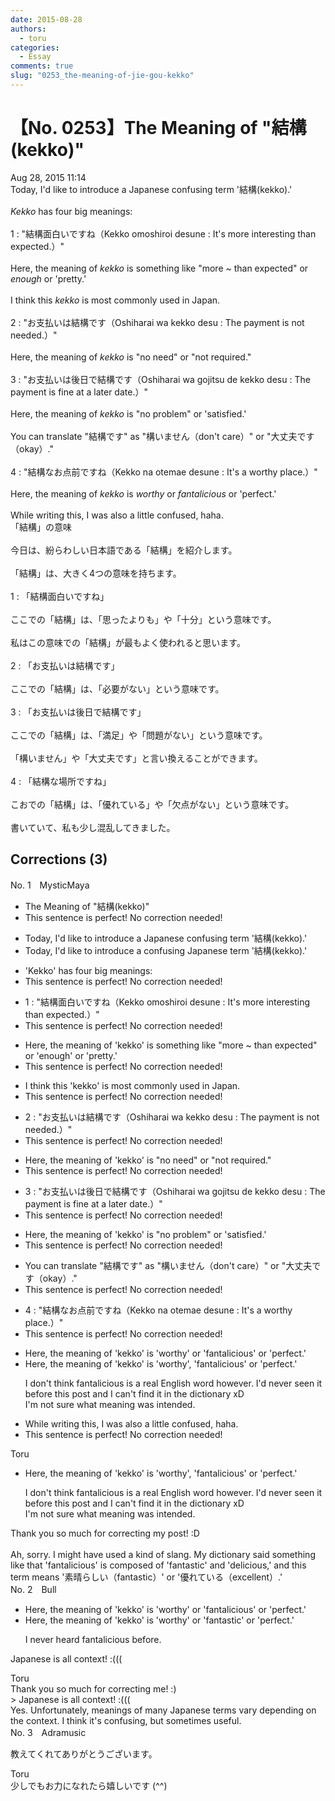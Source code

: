 ```yaml
---
date: 2015-08-28
authors:
  - toru
categories:
  - Essay
comments: true
slug: "0253_the-meaning-of-jie-gou-kekko"
---
```


# 【No. 0253】The Meaning of "結構(kekko)"
<div class="date">Aug 28, 2015 11:14</div>
<div id="post"><div id="body_show_ori">
Today, I'd like to introduce a Japanese confusing term '結構(kekko).'<br/><br/><em>Kekko</em> has four big meanings:<br/><br/>1 : "結構面白いですね（Kekko omoshiroi desune : It's more interesting than expected.）"<br/><br/>Here, the meaning of <em>kekko</em> is something like "more ~ than expected" or <em>enough</em> or 'pretty.'<br/><br/>I think this <em>kekko</em> is most commonly used in Japan.<br/><br/>2 : "お支払いは結構です（Oshiharai wa kekko desu : The payment is not needed.）"<br/><br/>Here, the meaning of <em>kekko</em> is "no need" or "not required."<br/><br/>3 : "お支払いは後日で結構です（Oshiharai wa gojitsu de kekko desu : The payment is fine at a later date.）"<br/><br/>Here, the meaning of <em>kekko</em> is "no problem" or 'satisfied.'<br/><br/>You can translate "結構です" as "構いません（don't care）" or "大丈夫です（okay）."<br/><br/>4 : "結構なお点前ですね（Kekko na otemae desune : It's a worthy place.）"<br/><br/>Here, the meaning of <em>kekko</em> is <em>worthy</em> or <em>fantalicious</em> or 'perfect.'<br/><br/>While writing this, I was also a little confused, haha.
</div></div>

<!-- more -->

<div id="post_ja"><div id="body_show_mo">
「結構」の意味<br/><br/>今日は、紛らわしい日本語である「結構」を紹介します。<br/><br/>「結構」は、大きく4つの意味を持ちます。<br/><br/>1 : 「結構面白いですね」<br/><br/>ここでの「結構」は、「思ったよりも」や「十分」という意味です。<br/><br/>私はこの意味での「結構」が最もよく使われると思います。<br/><br/>2 : 「お支払いは結構です」<br/><br/>ここでの「結構」は、「必要がない」という意味です。<br/><br/>3 : 「お支払いは後日で結構です」<br/><br/>ここでの「結構」は、「満足」や「問題がない」という意味です。<br/><br/>「構いません」や「大丈夫です」と言い換えることができます。<br/><br/>4 : 「結構な場所ですね」<br/><br/>こおでの「結構」は、「優れている」や「欠点がない」という意味です。<br/><br/>書いていて、私も少し混乱してきました。
</div></div>

## Corrections (3)
<div id="block"><div class="first_name"> No. 1　<span class="just_name">MysticMaya</span></div><div id="block2">
<ul class="correction_field">
<li class="incorrect">The Meaning of "結構(kekko)"</li>
<li class="corrected perfect">This sentence is perfect! No correction needed!</li>
</ul>
<ul class="correction_field">
<li class="incorrect">Today, I'd like to introduce a Japanese confusing term '結構(kekko).'</li>
<li class="corrected correct">
Today, I'd like to introduce a confusing Japanese term '結構(kekko).'
</li>
</ul>
<ul class="correction_field">
<li class="incorrect">'Kekko' has four big meanings:</li>
<li class="corrected perfect">This sentence is perfect! No correction needed!</li>
</ul>
<ul class="correction_field">
<li class="incorrect">1 : "結構面白いですね（Kekko omoshiroi desune : It's more interesting than expected.）"</li>
<li class="corrected perfect">This sentence is perfect! No correction needed!</li>
</ul>
<ul class="correction_field">
<li class="incorrect">Here, the meaning of 'kekko' is something like "more ~ than expected" or 'enough' or 'pretty.'</li>
<li class="corrected perfect">This sentence is perfect! No correction needed!</li>
</ul>
<ul class="correction_field">
<li class="incorrect">I think this 'kekko' is most commonly used in Japan.</li>
<li class="corrected perfect">This sentence is perfect! No correction needed!</li>
</ul>
<ul class="correction_field">
<li class="incorrect">2 : "お支払いは結構です（Oshiharai wa kekko desu : The payment is not needed.）"</li>
<li class="corrected perfect">This sentence is perfect! No correction needed!</li>
</ul>
<ul class="correction_field">
<li class="incorrect">Here, the meaning of 'kekko' is "no need" or "not required."</li>
<li class="corrected perfect">This sentence is perfect! No correction needed!</li>
</ul>
<ul class="correction_field">
<li class="incorrect">3 : "お支払いは後日で結構です（Oshiharai wa gojitsu de kekko desu : The payment is fine at a later date.）"</li>
<li class="corrected perfect">This sentence is perfect! No correction needed!</li>
</ul>
<ul class="correction_field">
<li class="incorrect">Here, the meaning of 'kekko' is "no problem" or 'satisfied.'</li>
<li class="corrected perfect">This sentence is perfect! No correction needed!</li>
</ul>
<ul class="correction_field">
<li class="incorrect">You can translate "結構です" as "構いません（don't care）" or "大丈夫です（okay）."</li>
<li class="corrected perfect">This sentence is perfect! No correction needed!</li>
</ul>
<ul class="correction_field">
<li class="incorrect">4 : "結構なお点前ですね（Kekko na otemae desune : It's a worthy place.）"</li>
<li class="corrected perfect">This sentence is perfect! No correction needed!</li>
</ul>
<ul class="correction_field">
<li class="incorrect">Here, the meaning of 'kekko' is 'worthy' or 'fantalicious' or 'perfect.'</li>
<li class="corrected correct">
Here, the meaning of 'kekko' is 'worthy', 'fantalicious' or 'perfect.'
<p class="correction_comment">I don't think fantalicious is a real English word however. I'd never seen it before this post and I can't find it in the dictionary xD<br/>I'm not sure what meaning was intended.</p>
</li>
</ul>
<ul class="correction_field">
<li class="incorrect">While writing this, I was also a little confused, haha.</li>
<li class="corrected perfect">This sentence is perfect! No correction needed!</li>
</ul>
</div><div class="name"><span class="just_name">Toru</span><br><div class="quote_field"><ul class="correction_field">
<li class="corrected correct">
Here, the meaning of 'kekko' is 'worthy', 'fantalicious' or 'perfect.'
<p class="correction_comment">
I don't think fantalicious is a real English word however. I'd never seen it before this post and I can't find it in the dictionary xD<br/>I'm not sure what meaning was intended.
</p>
</li>
</ul></div>
Thank you so much for correcting my post! :D<br/><br/>Ah, sorry. I might have used a kind of slang. My dictionary said something like that 'fantalicious' is composed of 'fantastic' and 'delicious,' and this term means '素晴らしい（fantastic）' or '優れている（excellent）.'
</div>
</div>
<div id="block"><div class="first_name"> No. 2　<span class="just_name">Bull</span></div><div id="block2">
<ul class="correction_field">
<li class="incorrect">Here, the meaning of 'kekko' is 'worthy' or 'fantalicious' or 'perfect.'</li>
<li class="corrected correct">
Here, the meaning of 'kekko' is 'worthy' or '<span class="f_blue">fantastic</span>' or 'perfect.'
<p class="correction_comment">I never heard fantalicious before.</p>
</li>
</ul>
<p class="comment_small">
 Japanese is all context! :(((
</p>

</div><div class="name"><span class="just_name">Toru</span><br>
Thank you so much for correcting me! :)<br/>&gt; Japanese is all context! :(((<br/>Yes. Unfortunately, meanings of many Japanese terms vary depending on the context. I think it's confusing, but sometimes useful.
</div>
</div>
<div id="block"><div class="first_name"> No. 3　<span class="just_name">Adramusic</span></div><div id="block2">
<p class="comment_small">
 教えてくれてありがとうございます。
</p>

</div><div class="name"><span class="just_name">Toru</span><br>
少しでもお力になれたら嬉しいです (^^)
</div>
</div>
